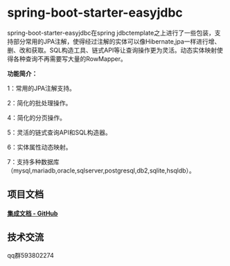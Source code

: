 # spring-boot-starter-easyjdbc
spring-boot-starter-easyjdbc在spring jdbctemplate之上进行了一些包装，支持部分常用的JPA注解，使得经过注解的实体可以像Hibernate,jpa一样进行增、删、改和获取。SQL构造工具、链式API等让查询操作更为灵活。动态实体映射使得各种查询不再需要写大量的RowMapper。


**功能简介：**

1：常用的JPA注解支持。

2：简化的批处理操作。

4：简化的分页操作。

5：灵活的链式查询API和SQL构造器。

6：实体属性动态映射。

7：支持多种数据库（mysql,mariadb,oracle,sqlserver,postgresql,db2,sqlite,hsqldb）。
## 项目文档


#### [集成文档 - GitHub](https://github.com/xphsc/easyjdbc/wiki)


## 技术交流
qq群593802274
